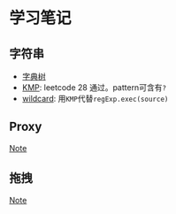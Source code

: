 # 学习笔记

## 字符串

* [字典树](string/trie.md)
* [KMP](string/KMP.md): leetcode 28 通过。pattern可含有`?`
* [wildcard](string/wildcard.md): 用`KMP`代替`regExp.exec(source)`

## Proxy
[Note](proxy/NOTE.md)

## 拖拽
[Note](dragdrop/NOTE.md)